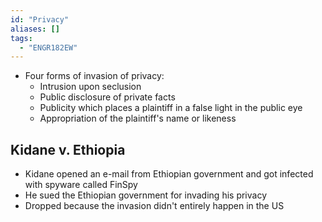 ```yaml
---
id: "Privacy"
aliases: []
tags:
  - "ENGR182EW"
---
```


- Four forms of invasion of privacy:
  - Intrusion upon seclusion
  - Public disclosure of private facts
  - Publicity which places a plaintiff in a false light in the public eye
  - Appropriation of the plaintiff's name or likeness

## Kidane v. Ethiopia

- Kidane opened an e-mail from Ethiopian government and got infected with
  spyware called FinSpy
- He sued the Ethiopian government for invading his privacy
- Dropped because the invasion didn't entirely happen in the US

